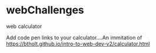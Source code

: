 # webChallenges
web calculator


Add code pen links to your calculator....An immitation of https://btholt.github.io/intro-to-web-dev-v2/calculator.html

